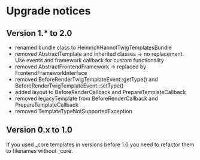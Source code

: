 # Upgrade notices

## Version 1.* to 2.0
- renamed bundle class to HeimrichHannotTwigTemplatesBundle
- removed AbstractTemplate and inherited classes -> no replacement. Use events and framework callback for custom functionality
- removed AbstractFrontendFramework -> replaced by FrontendFrameworkInterface
- removed BeforeRenderTwigTemplateEvent::getType() and BeforeRenderTwigTemplateEvent::setType()
- added layout to BeforeRenderCallback and PrepareTemplateCallback
- removed legacyTemplate from BeforeRenderCallback and PrepareTemplateCallback
- removed TemplateTypeNotSupportedException

## Version 0.x to 1.0

If you used _core templates in versions before 1.0 you need to refactor them to filenames without _core. 